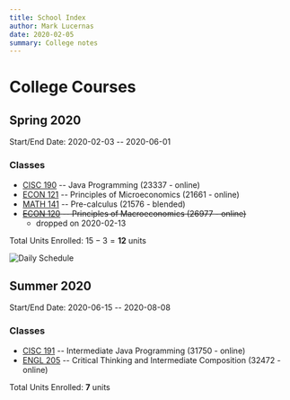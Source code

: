 ```yaml
---
title: School Index
author: Mark Lucernas
date: 2020-02-05
summary: College notes
---
```


# College Courses

## Spring 2020

Start/End Date: 2020-02-03 -- 2020-06-01

### Classes

  - [CISC 190](spring-2020/CISC-190/index) -- Java Programming (23337 - online)
  - [ECON 121](spring-2020/ECON-121/index) -- Principles of Microeconomics (21661 - online)
  - [MATH 141](spring-2020/MATH-141/index) -- Pre-calculus (21576 - blended)
  - ~~[ECON 120](spring-2020/ECON-120/index) -- Principles of Macroeconomics (26977 - online)~~
    * dropped on 2020-02-13


Total Units Enrolled: $15 - 3 = \mathbf{12}$ units

![Daily Schedule](file:../files/spring-2020/spring-2020_dailySchedule_v2.png)


## Summer 2020

Start/End Date: 2020-06-15 -- 2020-08-08

### Classes

  - [CISC 191](summer-2020/CISC-191/index) -- Intermediate Java Programming (31750 - online)
  - [ENGL 205](summer-2020/ENG-205/index) -- Critical Thinking and Intermediate Composition (32472 - online)


Total Units Enrolled: $\mathbf{7}$ units
